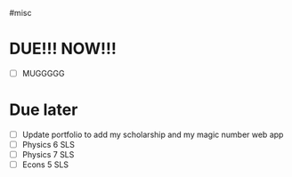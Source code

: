 #misc
# DUE!!! NOW!!!
- [ ] MUGGGGG
# Due later
- [ ] Update portfolio to add my scholarship and my magic number web app
- [ ] Physics 6 SLS
- [ ] Physics 7 SLS
- [ ] Econs 5 SLS